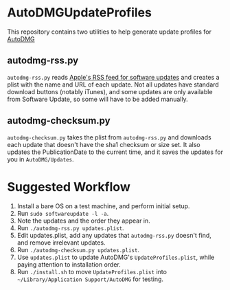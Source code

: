 AutoDMGUpdateProfiles
=====================


This repository contains two utilities to help generate update profiles for [AutoDMG](https://github.com/MagerValp/AutoDMG)


autodmg-rss.py
--------------

`autodmg-rss.py` reads [Apple's RSS feed for software updates](http://rss.support.apple.com/?channel=DOWNLOADS) and creates a plist with the name and URL of each update. Not all updates have standard download buttons (notably iTunes), and some updates are only available from Software Update, so some will have to be added manually.


autodmg-checksum.py
-------------------

`autodmg-checksum.py` takes the plist from `autodmg-rss.py` and downloads each update that doesn't have the sha1 checksum or size set. It also updates the PublicationDate to the current time, and it saves the updates for you in `AutoDMG/Updates`.


Suggested Workflow
==================

1. Install a bare OS on a test machine, and perform initial setup.
2. Run `sudo softwareupdate -l -a`.
3. Note the updates and the order they appear in.
4. Run `./autodmg-rss.py updates.plist`.
5. Edit updates.plist, add any updates that `autodmg-rss.py` doesn't find, and remove irrelevant updates.
6. Run `./autodmg-checksum.py updates.plist`.
7. Use `updates.plist` to update AutoDMG's `UpdateProfiles.plist`, while paying attention to installation order.
8. Run `./install.sh` to move `UpdateProfiles.plist` into `~/Library/Application Support/AutoDMG` for testing.
